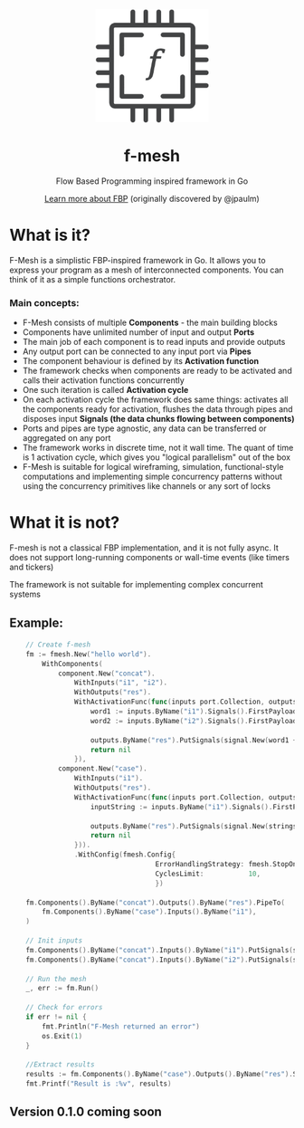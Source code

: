 
<div align="center">
  <img src="./assets/img/logo.png" width="200" height="200" alt="f-mesh"/>
  <h1>f-mesh</h1>
  <p>Flow Based Programming inspired framework in Go</p>
  <p><a href="https://jpaulm.github.io/fbp/">Learn more about FBP</a> (originally discovered by @jpaulm)</p>
</div>

<h1>What is it?</h1>
<p>F-Mesh is a simplistic FBP-inspired framework in Go. 
It allows you to express your program as a mesh of interconnected components.
You can think of it as a simple functions orchestrator.
</p>
<h3>Main concepts:</h3>
<ul>
<li>F-Mesh consists of multiple <b>Components</b> - the main building blocks</li>
<li>Components have unlimited number of input and output <b>Ports</b></li>
<li>The main job of each component is to read inputs and provide outputs</li>
<li>Any output port can be connected to any input port via <b>Pipes</b></li>
<li>The component behaviour is defined by its <b>Activation function</b></li>
<li>The framework checks when components are ready to be activated and calls their activation functions concurrently</li>
<li>One such iteration is called <b>Activation cycle</b></li>
<li>On each activation cycle the framework does same things: activates all the components ready for activation, flushes the data through pipes and disposes input <b>Signals (the data chunks flowing between components)</b></li>
<li>Ports and pipes are type agnostic, any data can be transferred or aggregated on any port</li>
<li>The framework works in discrete time, not it wall time. The quant of time is 1 activation cycle, which gives you "logical parallelism" out of the box</li>
<li>F-Mesh is suitable for logical wireframing, simulation, functional-style computations and implementing simple concurrency patterns without using the concurrency primitives like channels or any sort of locks</li>
</ul>

<h1>What it is not?</h1>
<p>F-mesh is not a classical FBP implementation, and it is not fully async. It does not support long-running components or wall-time events (like timers and tickers)</p>
<p>The framework is not suitable for implementing complex concurrent systems</p>

<h2>Example:</h2>

```go
	// Create f-mesh
	fm := fmesh.New("hello world").
		WithComponents(
			component.New("concat").
				WithInputs("i1", "i2").
				WithOutputs("res").
				WithActivationFunc(func(inputs port.Collection, outputs port.Collection) error {
					word1 := inputs.ByName("i1").Signals().FirstPayload().(string)
					word2 := inputs.ByName("i2").Signals().FirstPayload().(string)

					outputs.ByName("res").PutSignals(signal.New(word1 + word2))
					return nil
				}),
			component.New("case").
				WithInputs("i1").
				WithOutputs("res").
				WithActivationFunc(func(inputs port.Collection, outputs port.Collection) error {
					inputString := inputs.ByName("i1").Signals().FirstPayload().(string)

					outputs.ByName("res").PutSignals(signal.New(strings.ToTitle(inputString)))
					return nil
				})).
                .WithConfig(fmesh.Config{
                                    ErrorHandlingStrategy: fmesh.StopOnFirstErrorOrPanic,
                                    CyclesLimit:           10,
                                    })

	fm.Components().ByName("concat").Outputs().ByName("res").PipeTo(
		fm.Components().ByName("case").Inputs().ByName("i1"),
	)

	// Init inputs
	fm.Components().ByName("concat").Inputs().ByName("i1").PutSignals(signal.New("hello "))
	fm.Components().ByName("concat").Inputs().ByName("i2").PutSignals(signal.New("world !"))

	// Run the mesh
	_, err := fm.Run()

	// Check for errors
	if err != nil {
		fmt.Println("F-Mesh returned an error")
		os.Exit(1)
	}

	//Extract results
	results := fm.Components().ByName("case").Outputs().ByName("res").Signals().FirstPayload()
	fmt.Printf("Result is :%v", results)
```

<h2>Version 0.1.0 coming soon</h2>
